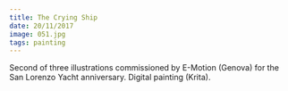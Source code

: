 ```yaml
---
title: The Crying Ship
date: 20/11/2017
image: 051.jpg
tags: painting
---
```


Second of three illustrations commissioned by E-Motion (Genova) for the San Lorenzo Yacht anniversary.
Digital painting (Krita).
